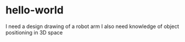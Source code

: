 # hello-world
I need a design drawing of a robot arm
I also need knowledge of object positioning in 3D space
